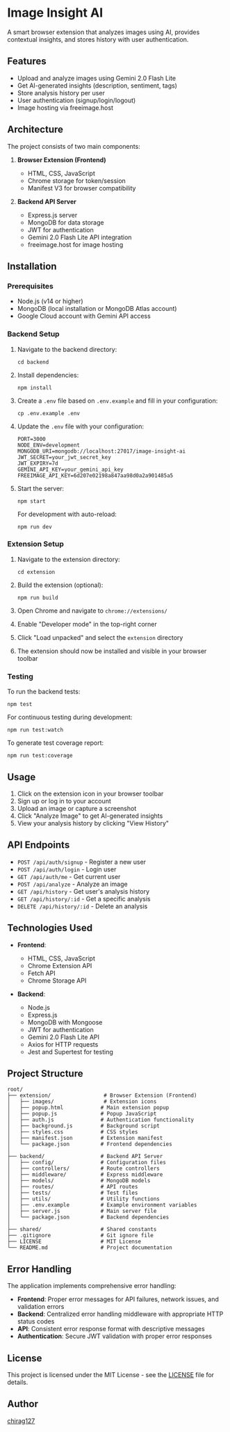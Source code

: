 # Image Insight AI

A smart browser extension that analyzes images using AI, provides contextual insights, and stores history with user authentication.

## Features

-   Upload and analyze images using Gemini 2.0 Flash Lite
-   Get AI-generated insights (description, sentiment, tags)
-   Store analysis history per user
-   User authentication (signup/login/logout)
-   Image hosting via freeimage.host

## Architecture

The project consists of two main components:

1. **Browser Extension (Frontend)**

    - HTML, CSS, JavaScript
    - Chrome storage for token/session
    - Manifest V3 for browser compatibility

2. **Backend API Server**
    - Express.js server
    - MongoDB for data storage
    - JWT for authentication
    - Gemini 2.0 Flash Lite API integration
    - freeimage.host for image hosting

## Installation

### Prerequisites

-   Node.js (v14 or higher)
-   MongoDB (local installation or MongoDB Atlas account)
-   Google Cloud account with Gemini API access

### Backend Setup

1. Navigate to the backend directory:

    ```
    cd backend
    ```

2. Install dependencies:

    ```
    npm install
    ```

3. Create a `.env` file based on `.env.example` and fill in your configuration:

    ```
    cp .env.example .env
    ```

4. Update the `.env` file with your configuration:

    ```
    PORT=3000
    NODE_ENV=development
    MONGODB_URI=mongodb://localhost:27017/image-insight-ai
    JWT_SECRET=your_jwt_secret_key
    JWT_EXPIRY=7d
    GEMINI_API_KEY=your_gemini_api_key
    FREEIMAGE_API_KEY=6d207e02198a847aa98d0a2a901485a5
    ```

5. Start the server:

    ```
    npm start
    ```

    For development with auto-reload:

    ```
    npm run dev
    ```

### Extension Setup

1. Navigate to the extension directory:

    ```
    cd extension
    ```

2. Build the extension (optional):

    ```
    npm run build
    ```

3. Open Chrome and navigate to `chrome://extensions/`
4. Enable "Developer mode" in the top-right corner
5. Click "Load unpacked" and select the `extension` directory
6. The extension should now be installed and visible in your browser toolbar

### Testing

To run the backend tests:

```
npm test
```

For continuous testing during development:

```
npm run test:watch
```

To generate test coverage report:

```
npm run test:coverage
```

## Usage

1. Click on the extension icon in your browser toolbar
2. Sign up or log in to your account
3. Upload an image or capture a screenshot
4. Click "Analyze Image" to get AI-generated insights
5. View your analysis history by clicking "View History"

## API Endpoints

-   `POST /api/auth/signup` - Register a new user
-   `POST /api/auth/login` - Login user
-   `GET /api/auth/me` - Get current user
-   `POST /api/analyze` - Analyze an image
-   `GET /api/history` - Get user's analysis history
-   `GET /api/history/:id` - Get a specific analysis
-   `DELETE /api/history/:id` - Delete an analysis

## Technologies Used

-   **Frontend**:

    -   HTML, CSS, JavaScript
    -   Chrome Extension API
    -   Fetch API
    -   Chrome Storage API

-   **Backend**:
    -   Node.js
    -   Express.js
    -   MongoDB with Mongoose
    -   JWT for authentication
    -   Gemini 2.0 Flash Lite API
    -   Axios for HTTP requests
    -   Jest and Supertest for testing

## Project Structure

```
root/
├── extension/                 # Browser Extension (Frontend)
│   ├── images/                # Extension icons
│   ├── popup.html            # Main extension popup
│   ├── popup.js              # Popup JavaScript
│   ├── auth.js               # Authentication functionality
│   ├── background.js         # Background script
│   ├── styles.css            # CSS styles
│   ├── manifest.json         # Extension manifest
│   └── package.json          # Frontend dependencies
│
├── backend/                  # Backend API Server
│   ├── config/               # Configuration files
│   ├── controllers/          # Route controllers
│   ├── middleware/           # Express middleware
│   ├── models/               # MongoDB models
│   ├── routes/               # API routes
│   ├── tests/                # Test files
│   ├── utils/                # Utility functions
│   ├── .env.example          # Example environment variables
│   ├── server.js             # Main server file
│   └── package.json          # Backend dependencies
│
├── shared/                   # Shared constants
├── .gitignore                # Git ignore file
├── LICENSE                   # MIT License
└── README.md                 # Project documentation
```

## Error Handling

The application implements comprehensive error handling:

-   **Frontend**: Proper error messages for API failures, network issues, and validation errors
-   **Backend**: Centralized error handling middleware with appropriate HTTP status codes
-   **API**: Consistent error response format with descriptive messages
-   **Authentication**: Secure JWT validation with proper error responses

## License

This project is licensed under the MIT License - see the [LICENSE](LICENSE) file for details.

## Author

[chirag127](https://github.com/chirag127)
